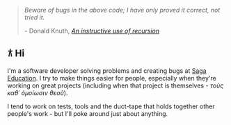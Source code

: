 > _Beware of bugs in the above code; I have only proved it correct, not tried it._
> 
> \- Donald Knuth, _[An instructive use of recursion](https://staff.fnwi.uva.nl/p.vanemdeboas/knuthnote.pdf)_

## 𐂀 Hi
I'm a software developer solving problems and creating bugs at [Saga Education](https://saga.org/).  I try to make things easier for people, especially when they're working on great projects (including when that project is themselves - _τοὺς καθ᾽ ὁμοίωσιν θεοῦ_).

I tend to work on tests, tools and the duct-tape that holds together other people's work - but I'll poke around just about anything.
<!--
I also like comments.  Not this one especially - this is just an easter egg - but comments, documentation pages, and forests of diagrams are great.  They may sometimes decay, and good code should be readable by its own nature... but there is value in being able to understand something enough to explain it in writing, and the decay itself can reveal what's misunderstood or drifted (and can itself be fixed, like all the rest of the atrophy around it).
-->
